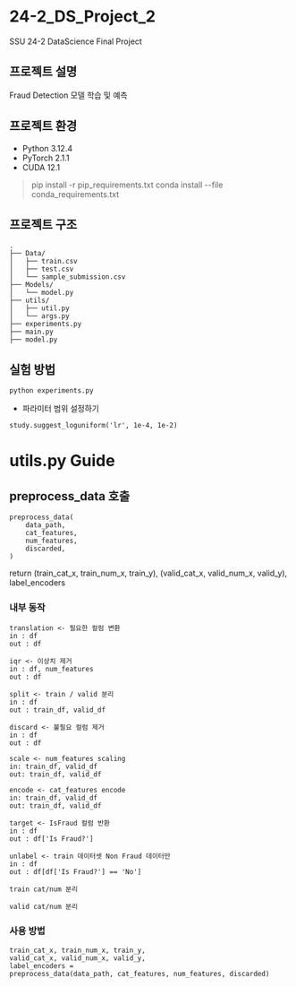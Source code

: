 # 24-2_DS_Project_2
SSU 24-2 DataScience Final Project

## 프로젝트 설명
Fraud Detection 모델 학습 및 예측

## 프로젝트 환경
- Python 3.12.4
- PyTorch 2.1.1
- CUDA 12.1
> pip install -r pip_requirements.txt
> conda install --file conda_requirements.txt

## 프로젝트 구조
```
.
├── Data/
│   ├── train.csv
│   ├── test.csv
│   └── sample_submission.csv
├── Models/
│   └── model.py
├── utils/
│   ├── util.py
│   └── args.py
├── experiments.py
├── main.py
├── model.py
```

## 실험 방법
```
python experiments.py
```
- 파라미터 범위 설정하기
```
study.suggest_loguniform('lr', 1e-4, 1e-2)
```

# utils.py Guide

## preprocess_data 호출
```
preprocess_data(
    data_path,
    cat_features,
    num_features,
    discarded,
)
```
return
(train_cat_x, train_num_x, train_y), 
(valid_cat_x, valid_num_x, valid_y), 
label_encoders

### 내부 동작
```
translation <- 필요한 컬럼 변환
in : df
out : df
```

```
iqr <- 이상치 제거
in : df, num_features
out : df
```

```
split <- train / valid 분리
in : df
out : train_df, valid_df
```

```
discard <- 불필요 컬럼 제거
in : df
out : df
```

```
scale <- num_features scaling
in: train_df, valid_df
out: train_df, valid_df
```

```
encode <- cat_features encode
in: train_df, valid_df
out: train_df, valid_df
```

```
target <- IsFraud 컬럼 반환
in : df
out : df['Is Fraud?']
```

```
unlabel <- train 데이터셋 Non Fraud 데이터만
in : df
out : df[df['Is Fraud?'] == 'No']
```
```
train cat/num 분리

valid cat/num 분리
```
### 사용 방법
```
train_cat_x, train_num_x, train_y, 
valid_cat_x, valid_num_x, valid_y, 
label_encoders = 
preprocess_data(data_path, cat_features, num_features, discarded)
```

